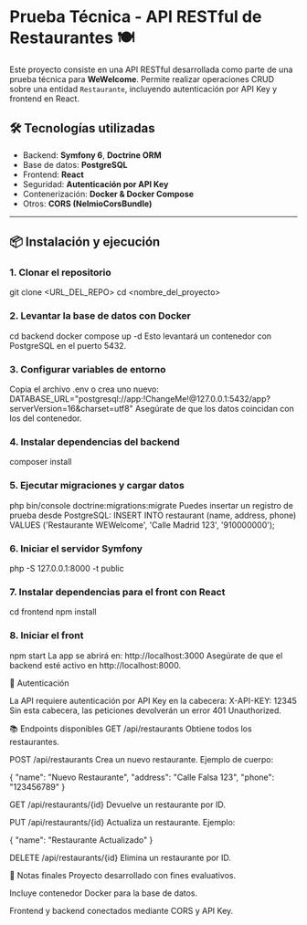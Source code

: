 # Prueba Técnica - API RESTful de Restaurantes 🍽️

Este proyecto consiste en una API RESTful desarrollada como parte de una prueba técnica para **WeWelcome**. Permite realizar operaciones CRUD sobre una entidad `Restaurante`, incluyendo autenticación por API Key y frontend en React.

## 🛠️ Tecnologías utilizadas

- Backend: **Symfony 6**, **Doctrine ORM**
- Base de datos: **PostgreSQL**
- Frontend: **React**
- Seguridad: **Autenticación por API Key**
- Contenerización: **Docker & Docker Compose**
- Otros: **CORS (NelmioCorsBundle)**

---

## 📦 Instalación y ejecución

### 1. Clonar el repositorio


git clone <URL_DEL_REPO>
cd <nombre_del_proyecto>

### 2. Levantar la base de datos con Docker


cd backend
docker compose up -d
Esto levantará un contenedor con PostgreSQL en el puerto 5432.

### 3. Configurar variables de entorno

Copia el archivo .env o crea uno nuevo:
DATABASE_URL="postgresql://app:!ChangeMe!@127.0.0.1:5432/app?serverVersion=16&charset=utf8"
Asegúrate de que los datos coincidan con los del contenedor.

### 4. Instalar dependencias del backend

composer install

### 5. Ejecutar migraciones y cargar datos

php bin/console doctrine:migrations:migrate
Puedes insertar un registro de prueba desde PostgreSQL:
INSERT INTO restaurant (name, address, phone) VALUES ('Restaurante WEWelcome', 'Calle Madrid 123', '910000000');

### 6. Iniciar el servidor Symfony

php -S 127.0.0.1:8000 -t public

### 7. Instalar dependencias para el front con React

cd frontend
npm install

### 8. Iniciar el front

npm start
La app se abrirá en: http://localhost:3000
Asegúrate de que el backend esté activo en http://localhost:8000.

🔐 Autenticación

La API requiere autenticación por API Key en la cabecera:
X-API-KEY: 12345
Sin esta cabecera, las peticiones devolverán un error 401 Unauthorized.

📚 Endpoints disponibles
GET /api/restaurants
Obtiene todos los restaurantes.

POST /api/restaurants
Crea un nuevo restaurante. Ejemplo de cuerpo:

{
  "name": "Nuevo Restaurante",
  "address": "Calle Falsa 123",
  "phone": "123456789"
}

GET /api/restaurants/{id}
Devuelve un restaurante por ID.

PUT /api/restaurants/{id}
Actualiza un restaurante. Ejemplo:

{
  "name": "Restaurante Actualizado"
}

DELETE /api/restaurants/{id}
Elimina un restaurante por ID.

📌 Notas finales
Proyecto desarrollado con fines evaluativos.

Incluye contenedor Docker para la base de datos.

Frontend y backend conectados mediante CORS y API Key.
